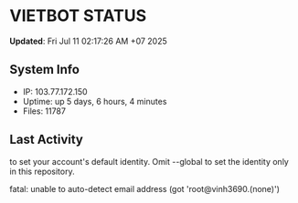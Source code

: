 # VIETBOT STATUS
**Updated**: Fri Jul 11 02:17:26 AM +07 2025

## System Info
- IP: 103.77.172.150
- Uptime: up 5 days, 6 hours, 4 minutes
- Files: 11787

## Last Activity

to set your account's default identity.
Omit --global to set the identity only in this repository.

fatal: unable to auto-detect email address (got 'root@vinh3690.(none)')

